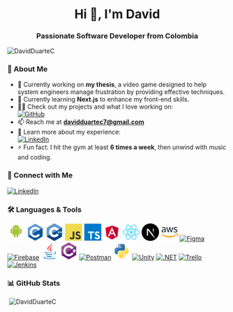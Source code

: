 <h1 align="center">Hi 👋, I'm David</h1>
<h3 align="center">Passionate Software Developer from Colombia</h3>

<p align="left">
  <img src="https://komarev.com/ghpvc/?username=DavidDuarteC&label=Profile%20views&color=0e75b6&style=flat" alt="DavidDuarteC" />
</p>

### 🚀 About Me  
- 🔭 Currently working on **my thesis**, a video game designed to help system engineers manage frustration by providing effective techniques.  
- 🌱 Currently learning **Next.js** to enhance my front-end skills.  
- 👨‍💻 Check out my projects and what I love working on:  
  [![GitHub](https://img.shields.io/badge/GitHub-181717?style=flat&logo=github&logoColor=white)](https://github.com/DavidDuarteC)  
- 📫 Reach me at **davidduartec7@gmail.com**  
- 📄 Learn more about my experience:  
  [![LinkedIn](https://img.shields.io/badge/LinkedIn-0A66C2?style=flat&logo=linkedin&logoColor=white)](https://www.linkedin.com/in/david-duarte-871a0b212)  
- ⚡ Fun fact: I hit the gym at least **6 times a week**, then unwind with music and coding.  

### 📡 Connect with Me  
<p align="left">
  <a href="https://www.linkedin.com/in/david-duarte-871a0b212" target="blank">
    <img align="center" src="https://raw.githubusercontent.com/rahuldkjain/github-profile-readme-generator/master/src/images/icons/Social/linked-in-alt.svg" alt="LinkedIn" height="30" width="40"/>
  </a>
</p>

### 🛠️ Languages & Tools  
<p align="left">
  <a href="https://developer.android.com" target="_blank"><img src="https://raw.githubusercontent.com/devicons/devicon/master/icons/android/android-original-wordmark.svg" alt="Android" width="40" height="40"/></a>
  <a href="https://www.cprogramming.com/" target="_blank"><img src="https://raw.githubusercontent.com/devicons/devicon/master/icons/c/c-original.svg" alt="C" width="40" height="40"/></a>
  <a href="https://www.w3schools.com/cpp/" target="_blank"><img src="https://raw.githubusercontent.com/devicons/devicon/master/icons/cplusplus/cplusplus-original.svg" alt="C++" width="40" height="40"/></a>
  <a href="https://www.javascript.com/" target="_blank"><img src="https://raw.githubusercontent.com/devicons/devicon/master/icons/javascript/javascript-original.svg" alt="JavaScript" width="40" height="40"/></a>
  <a href="https://www.typescriptlang.org/" target="_blank"><img src="https://raw.githubusercontent.com/devicons/devicon/master/icons/typescript/typescript-original.svg" alt="TypeScript" width="40" height="40"/></a>
  <a href="https://angular.io/" target="_blank"><img src="https://raw.githubusercontent.com/github/explore/80688e429a7d4ef2fca1e82350fe8e3517d3494d/topics/angular/angular.png" alt="Angular" width="40" height="40"/></a>
  <a href="https://react.dev/" target="_blank"><img src="https://raw.githubusercontent.com/devicons/devicon/master/icons/react/react-original.svg" alt="React" width="40" height="40"/></a>
  <a href="https://nextjs.org/" target="_blank"><img src="https://raw.githubusercontent.com/devicons/devicon/master/icons/nextjs/nextjs-original.svg" alt="Next.js" width="40" height="40"/></a>
  <a href="https://aws.amazon.com/" target="_blank"><img src="https://raw.githubusercontent.com/devicons/devicon/master/icons/amazonwebservices/amazonwebservices-original-wordmark.svg" alt="AWS" width="40" height="40"/></a>
  <a href="https://www.figma.com/" target="_blank"><img src="https://www.vectorlogo.zone/logos/figma/figma-icon.svg" alt="Figma" width="40" height="40"/></a>
  <a href="https://firebase.google.com/" target="_blank"><img src="https://www.vectorlogo.zone/logos/firebase/firebase-icon.svg" alt="Firebase" width="40" height="40"/></a>
  <a href="https://www.java.com" target="_blank"><img src="https://raw.githubusercontent.com/devicons/devicon/master/icons/java/java-original.svg" alt="Java" width="40" height="40"/></a>
  <a href="https://learn.microsoft.com/en-us/dotnet/csharp/" target="_blank"><img src="https://raw.githubusercontent.com/devicons/devicon/master/icons/csharp/csharp-original.svg" alt="C#" width="40" height="40"/></a>
  <a href="https://postman.com" target="_blank"><img src="https://www.vectorlogo.zone/logos/getpostman/getpostman-icon.svg" alt="Postman" width="40" height="40"/></a>
  <a href="https://www.python.org" target="_blank"><img src="https://raw.githubusercontent.com/devicons/devicon/master/icons/python/python-original.svg" alt="Python" width="40" height="40"/></a>
  <a href="https://unity.com/" target="_blank"><img src="https://upload.wikimedia.org/wikipedia/commons/1/19/Unity_Technologies_logo.svg" alt="Unity" width="40" height="40"/></a>
  <a href="https://dotnet.microsoft.com/en-us/" target="_blank"><img src="https://upload.wikimedia.org/wikipedia/commons/e/ee/.NET_Core_Logo.svg" alt=".NET" width="40" height="40"/></a>
  <a href="https://trello.com/" target="_blank"><img src="https://www.vectorlogo.zone/logos/trello/trello-icon.svg" alt="Trello" width="40" height="40"/></a>
  <a href="https://www.jenkins.io/" target="_blank"><img src="https://www.vectorlogo.zone/logos/jenkins/jenkins-icon.svg" alt="Jenkins" width="40" height="40"/></a>
</p>

### 📊 GitHub Stats  
<p>&nbsp;<img align="center" src="https://github-readme-stats.vercel.app/api?username=DavidDuarteC&show_icons=true&locale=en" alt="DavidDuarteC" /></p>
